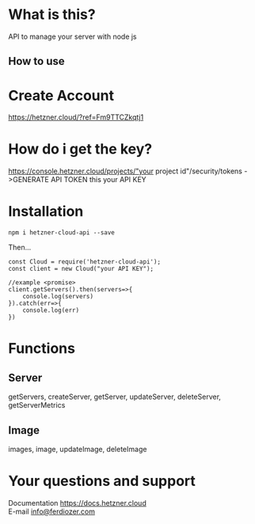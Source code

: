 # What is this?

API to manage your server with node js


## How to use

# Create Account
https://hetzner.cloud/?ref=Fm9TTCZkqtj1


# How do i get the key?
https://console.hetzner.cloud/projects/"your project id"/security/tokens
->GENERATE API TOKEN this your API KEY

# Installation

`npm i hetzner-cloud-api --save`

Then...

```
const Cloud = require('hetzner-cloud-api');
const client = new Cloud("your API KEY");

//example <promise>
client.getServers().then(servers=>{
    console.log(servers)
}).catch(err=>{
    console.log(err)
})
```

# Functions
## Server
getServers, createServer, getServer, updateServer, deleteServer, getServerMetrics
## Image
images, image, updateImage, deleteImage



# Your questions and support
Documentation
https://docs.hetzner.cloud
<br/>
E-mail
info@ferdiozer.com
